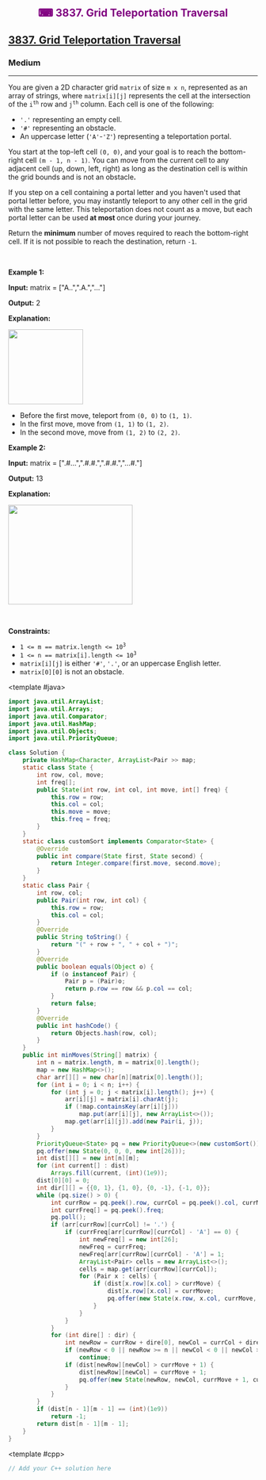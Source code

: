 <div align = "center">
<h style = "margin-bottom: 0px; margin-top: 0px; color : purple;" align = "center" class = "header">

## ⌨ 3837. Grid Teleportation Traversal

</h>
</div>

<h2><a href="https://leetcode.com/problems/grid-teleportation-traversal" target = "_blank">3837. Grid Teleportation Traversal</a></h2><h3>Medium</h3><hr><p>You are given a 2D character grid <code>matrix</code> of size <code>m x n</code>, represented as an array of strings, where <code>matrix[i][j]</code> represents the cell at the intersection of the <code>i<sup>th</sup></code> row and <code>j<sup>th</sup></code> column. Each cell is one of the following:</p>

<ul>
	<li><code>&#39;.&#39;</code> representing an empty cell.</li>
	<li><code>&#39;#&#39;</code> representing an obstacle.</li>
	<li>An uppercase letter (<code>&#39;A&#39;</code>-<code>&#39;Z&#39;</code>) representing a teleportation portal.</li>
</ul>

<p>You start at the top-left cell <code>(0, 0)</code>, and your goal is to reach the bottom-right cell <code>(m - 1, n - 1)</code>. You can move from the current cell to any adjacent cell (up, down, left, right) as long as the destination cell is within the grid bounds and is not an obstacle<strong>.</strong></p>

<p>If you step on a cell containing a portal letter and you haven&#39;t used that portal letter before, you may instantly teleport to any other cell in the grid with the same letter. This teleportation does not count as a move, but each portal letter can be used<strong> at most </strong>once during your journey.</p>

<p>Return the <strong>minimum</strong> number of moves required to reach the bottom-right cell. If it is not possible to reach the destination, return <code>-1</code>.</p>

<p>&nbsp;</p>
<p><strong class="example">Example 1:</strong></p>

<div class="example-block">
<p><strong>Input:</strong> <span class="example-io">matrix = [&quot;A..&quot;,&quot;.A.&quot;,&quot;...&quot;]</span></p>

<p><strong>Output:</strong> 2</p>

<p><strong>Explanation:</strong></p>

<p><img alt="" src="https://assets.leetcode.com/uploads/2025/03/15/example04140.png" style="width: 151px; height: 151px;" /></p>

<ul>
	<li>Before the first move, teleport from <code>(0, 0)</code> to <code>(1, 1)</code>.</li>
	<li>In the first move, move from <code>(1, 1)</code> to <code>(1, 2)</code>.</li>
	<li>In the second move, move from <code>(1, 2)</code> to <code>(2, 2)</code>.</li>
</ul>
</div>

<p><strong class="example">Example 2:</strong></p>

<div class="example-block">
<p><strong>Input:</strong> <span class="example-io">matrix = [&quot;.#...&quot;,&quot;.#.#.&quot;,&quot;.#.#.&quot;,&quot;...#.&quot;]</span></p>

<p><strong>Output:</strong> <span class="example-io">13</span></p>

<p><strong>Explanation:</strong></p>

<p><img alt="" src="https://assets.leetcode.com/uploads/2025/03/15/ezgifcom-animated-gif-maker.gif" style="width: 251px; height: 201px;" /></p>
</div>

<p>&nbsp;</p>
<p><strong>Constraints:</strong></p>

<ul>
	<li><code>1 &lt;= m == matrix.length &lt;= 10<sup>3</sup></code></li>
	<li><code>1 &lt;= n == matrix[i].length &lt;= 10<sup>3</sup></code></li>
	<li><code>matrix[i][j]</code> is either <code>&#39;#&#39;</code>, <code>&#39;.&#39;</code>, or an uppercase English letter.</li>
	<li><code>matrix[0][0]</code> is not an obstacle.</li>
</ul>

<CodeTabs :languages="[ { name: 'C++', slot: 'cpp' }, { name: 'Java', slot: 'java' } ]">

<template #java>

```java
import java.util.ArrayList;
import java.util.Arrays;
import java.util.Comparator;
import java.util.HashMap;
import java.util.Objects;
import java.util.PriorityQueue;

class Solution {
    private HashMap<Character, ArrayList<Pair >> map;
    static class State {
        int row, col, move;
        int freq[];
        public State(int row, int col, int move, int[] freq) {
            this.row = row;
            this.col = col;
            this.move = move;
            this.freq = freq;
        }
    }
    static class customSort implements Comparator<State> {
        @Override
        public int compare(State first, State second) {
            return Integer.compare(first.move, second.move);
        }
    }
    static class Pair {
        int row, col;
        public Pair(int row, int col) {
            this.row = row;
            this.col = col;
        }
        @Override
        public String toString() {
            return "(" + row + ", " + col + ")";
        }
        @Override
        public boolean equals(Object o) {
            if (o instanceof Pair) {
                Pair p = (Pair)o;
                return p.row == row && p.col == col;
            }
            return false;
        }
        @Override
        public int hashCode() {
            return Objects.hash(row, col);
        }
    }
    public int minMoves(String[] matrix) {
        int n = matrix.length, m = matrix[0].length();
        map = new HashMap<>();
        char arr[][] = new char[n][matrix[0].length()];
        for (int i = 0; i < n; i++) {
            for (int j = 0; j < matrix[i].length(); j++) {
                arr[i][j] = matrix[i].charAt(j);
                if (!map.containsKey(arr[i][j]))
                    map.put(arr[i][j], new ArrayList<>());
                map.get(arr[i][j]).add(new Pair(i, j));
            }
        }
        PriorityQueue<State> pq = new PriorityQueue<>(new customSort());
        pq.offer(new State(0, 0, 0, new int[26]));
        int dist[][] = new int[n][m];
        for (int current[] : dist)
            Arrays.fill(current, (int)(1e9));
        dist[0][0] = 0;
        int dir[][] = {{0, 1}, {1, 0}, {0, -1}, {-1, 0}};
        while (pq.size() > 0) {
            int currRow = pq.peek().row, currCol = pq.peek().col, currMove = pq.peek().move;
            int currFreq[] = pq.peek().freq;
            pq.poll();
            if (arr[currRow][currCol] != '.') {
                if (currFreq[arr[currRow][currCol] - 'A'] == 0) {
                    int newFreq[] = new int[26];
                    newFreq = currFreq;
                    newFreq[arr[currRow][currCol] - 'A'] = 1;
                    ArrayList<Pair> cells = new ArrayList<>();
                    cells = map.get(arr[currRow][currCol]);
                    for (Pair x : cells) {
                        if (dist[x.row][x.col] > currMove) {
                            dist[x.row][x.col] = currMove;
                            pq.offer(new State(x.row, x.col, currMove, newFreq));
                        }
                    }
                }
            }
            for (int dire[] : dir) {
                int newRow = currRow + dire[0], newCol = currCol + dire[1];
                if (newRow < 0 || newRow >= n || newCol < 0 || newCol >= m || arr[newRow][newCol] == '#')
                    continue;
                if (dist[newRow][newCol] > currMove + 1) {
                    dist[newRow][newCol] = currMove + 1;
                    pq.offer(new State(newRow, newCol, currMove + 1, currFreq));
                }
            }
        }
        if (dist[n - 1][m - 1] == (int)(1e9))
            return -1;
        return dist[n - 1][m - 1];
    }
}
```

</template>

<template #cpp>

```cpp
// Add your C++ solution here
```

</template>

</CodeTabs>
